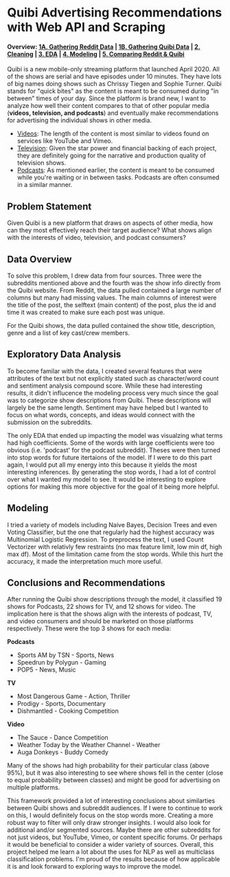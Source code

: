 # Quibi Advertising Recommendations with Web API and Scraping

#### Overview: [1A. Gathering Reddit Data](https://github.com/scaress21/reddit_and_quibi/blob/master/code/01A_Gathering_Reddit_Data.ipynb) | [1B. Gathering Quibi Data](https://github.com/scaress21/reddit_and_quibi/blob/master/code/01B_Gathering_Quibi_Data.ipynb) | [2. Cleaning](https://github.com/scaress21/reddit_and_quibi/blob/master/code/02_Cleaning.ipynb) | [3. EDA](https://github.com/scaress21/reddit_and_quibi/blob/master/code/03_EDA.ipynb) | [4. Modeling](https://github.com/scaress21/reddit_and_quibi/blob/master/code/04_Modeling.ipynb) | [5. Comparing Reddit & Quibi](https://github.com/scaress21/reddit_and_quibi/blob/master/code/05_Comparison%20w%20Quibi%20Data.ipynb)

Quibi is a new mobile-only streaming platform that launched April 2020. All of the shows are serial and have episodes under 10 minutes. They have lots of big names doing shows such as Chrissy Tiegen and Sophie Turner. Quibi stands for "quick bites" as the content is meant to be consumed during "in between" times of your day. Since the platform is brand new, I want to analyze how well their content compares to that of other popular media (**videos, television, and podcasts**) and eventually make recommendations for advertising the individual shows in other media.

- [Videos](https://www.reddit.com/r/videos/): The length of the content is most similar to videos found on services like YouTube and Vimeo.
- [Television](https://www.reddit.com/r/television/): Given the star power and financial backing of each project, they are definitely going for the narrative and production quality of television shows.
- [Podcasts](https://www.reddit.com/r/podcasts/): As mentioned earlier, the content is meant to be consumed while you're waiting or in between tasks. Podcasts are often consumed in a similar manner. 

## Problem Statement
Given Quibi is a new platform that draws on aspects of other media, how can they most effectively reach their target audience? What shows align with the interests of video, television, and podcast consumers?

## Data Overview
To solve this problem, I drew data from four sources. Three were the subreddits mentioned above and the fourth was the show info directly from the Quibi website. From Reddit, the data pulled contained a large number of columns but many had missing values. The main columns of interest were the title of the post, the selftext (main content) of the post, plus the id and time it was created to make sure each post was unique. 

For the Quibi shows, the data pulled contained the show title, description, genre and a list of key cast/crew members. 

## Exploratory Data Analysis
To become familar with the data, I created several features that were attributes of the text but not explicitly stated such as character/word count and sentiment analysis compound score. While these had interesting results, it didn't influcence the modeling process very much since the goal was to categorize show descriptions from Quibi. These descriptions will largely be the same length. Sentiment may have helped but I wanted to focus on what words, concepts, and ideas would connect with the submission on the subreddits.

The only EDA that ended up impacting the model was visualzing what terms had high coefficients. Some of the words with large coefficients were too obvious (i.e. 'podcast' for the podcast subreddit). Theses were then turned into stop words for future itertaions of the model. If I were to do this part again, I would put all my energy into this  because it yields the most interesting inferences. By generating the stop words, I had a lot of control over what I wanted my model to see. It would be interesting to explore options for making this more objective for the goal of it being more helpful.

## Modeling
I tried a variety of models including Naive Bayes, Decision Trees and even Voting Classifier, but the one that regularly had the highest accuracy was Multinomial Logistic Regression. To preprocess the text, I used Count Vectorizer with relativly few restraints (no max feature limit, low min df, high max df). Most of the limitation came from the stop words. While this hurt the accuracy, it made the interpretation much more useful.

## Conclusions and Recommendations
After running the Quibi show descriptions through the model, it classified 19 shows for Podcasts, 22 shows for TV, and 12 shows for video. The implication here is that the shows align with the interests of podcast, TV, and video consumers and should be marketed on those platforms respectively. These were the top 3 shows for each media:

**Podcasts**
- Sports AM by TSN - Sports, News 
- Speedrun by Polygun - Gaming 
- POP5 - News, Music

**TV**
- Most Dangerous Game - Action, Thriller 
- Prodigy -  Sports, Documentary 
- Dishmantled - Cooking Competition


**Video**
- The Sauce -  Dance Competition 
- Weather Today by the Weather Channel - Weather
- Auga Donkeys - Buddy Comedy


Many of the shows had high probability for their particular class (above 95%), but it was also interesting to see where shows fell in the center (close to equal probability between classes) and might be good for advertising on multiple platforms.

This framework provided a lot of interesting conclusions about similarties between Quibi shows and subreddit audiences. If I were to continue to work on this, I would definitely focus on the stop words more. Creating a more robust way to filter will only draw stronger insights. I would also look for additional and/or segmented sources. Maybe there are other subreddits for not just videos, but YouTube, Vimeo, or content specific forums. Or perhaps it would be beneficial to consider a wider variety of sources. Overall, this project helped me learn a lot about the uses for NLP as well as multiclass classification problems. I'm proud of the results because of how applicable it is and look forward to exploring ways to improve the model.
